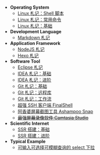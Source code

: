 - **Operating System**
    - [Linux 札记：Shell 脚本](source/_posts/os-linux-shell.md)
    - [Linux 札记：常用命令](source/_posts/os-linux-command.md)
    - [Linux 札记：基础](source/_posts/os-linux-basic.md)
- **Development Language**
    - [Markdown 札记](source/_posts/dl-markdown.md)
- **Application Framework**
    - [NodeJS 札记](source/_posts/af-nodejs.md)
    - [Hexo 札记](source/_posts/af-hexo.md)
- **Software Tool**
    - [Eclipse 札记](source/_posts/st-eclipse.md)
    - [IDEA 札记：基础](source/_posts/st-idea-basic.md)
    - [IDEA 札记：进阶](source/_posts/st-idea-advanced.md)
    - [Git 札记：基础](source/_posts/st-git-basic.md)
    - [Git 札记：远程库](source/_posts/st-git-remote.md)
    - [Git 札记：工作流](source/_posts/st-git-workflow.md)
    - [超强 SSH 客户端 FinalShell](source/_posts/st-finalshell.md)
    - [阿香婆屏幕截图工具 Ashampoo Snap](source/_posts/st-ashampoo-snap.md)
    - <del>[最强屏幕录像软件 Camtasia Studio](source/_posts/st-camtasia-studio.md)</del>
- **Scientific Internet**
    - [SSR 搭建：基础](source/_posts/si-ssr-basic.md)
    - [SSR 搭建：进阶](source/_posts/si-ssr-advanced.md)
- **Typical Example**
    - [可输入可选择可模糊查询的 select 下拉](source/_posts/te-select.md)